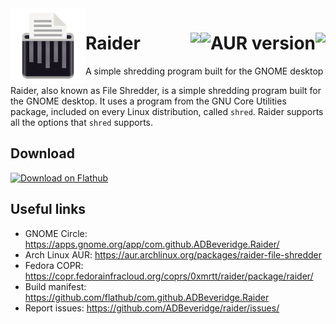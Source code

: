 <img align="left" style="vertical-align: middle" width="120" height="120" src="data/icons/hicolor/scalable/apps/com.github.ADBeveridge.Raider.svg ">

# Raider <img align="right" src="https://img.shields.io/flathub/downloads/com.github.ADBeveridge.Raider?style=flat-square"> <a href="https://aur.archlinux.org/packages/raider-file-shredder"><img align="right" alt="AUR version" src="https://img.shields.io/aur/version/raider-file-shredder?style=flat-square"></a><a href="https://copr.fedorainfracloud.org/coprs/0xmrtt/raider/package/raider/"><img align="right" src="https://copr.fedorainfracloud.org/coprs/0xmrtt/raider/package/raider/status_image/last_build.png" /></a>
A simple shredding program built for the GNOME desktop

Raider, also known as File Shredder, is a simple shredding program built for the GNOME desktop. It uses a  program from the GNU Core Utilities package, included on every Linux distribution, called `shred`. Raider supports all the options that `shred` supports.

## Download
<a href='https://beta.flathub.org/apps/details/com.github.ADBeveridge.Raider'><img width='240' alt='Download on Flathub' src='https://flathub.org/assets/badges/flathub-badge-en.png'/></a>

## Useful links
* GNOME Circle: <https://apps.gnome.org/app/com.github.ADBeveridge.Raider/>
* Arch Linux AUR: <https://aur.archlinux.org/packages/raider-file-shredder>
* Fedora COPR: <https://copr.fedorainfracloud.org/coprs/0xmrtt/raider/package/raider/>
* Build manifest: <https://github.com/flathub/com.github.ADBeveridge.Raider>
* Report issues: <https://github.com/ADBeveridge/raider/issues/>
